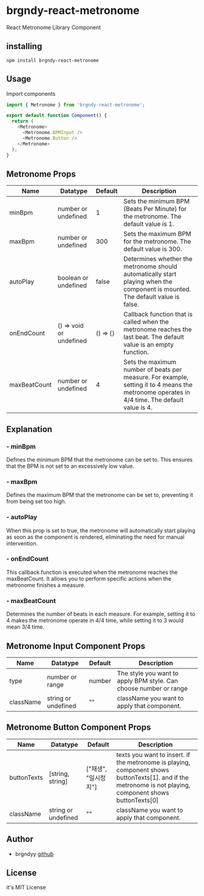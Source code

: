 # brgndy-react-metronome

React Metronome Library Component

## installing

```
npm install brgndy-react-metronome
```

## Usage

Import components

```javascript
import { Metronome } from 'brgndy-react-metronome';

export default function Component() {
  return (
    <Metronome>
      <Metronome.BPMInput />
      <Metronome.Button />
    </Metronome>
  );
}
```

## Metronome Props

| Name         | Datatype                | Default  | Description                                                                                                                                  |
| ------------ | ----------------------- | -------- | -------------------------------------------------------------------------------------------------------------------------------------------- |
| minBpm       | number or undefined     | 1        | Sets the minimum BPM (Beats Per Minute) for the metronome. The default value is 1.                                                           |
| maxBpm       | number or undefined     | 300      | Sets the maximum BPM for the metronome. The default value is 300.                                                                            |
| autoPlay     | boolean or undefined    | false    | Determines whether the metronome should automatically start playing when the component is mounted. The default value is false.               |
| onEndCount   | () => void or undefined | () => {} | Callback function that is called when the metronome reaches the last beat. The default value is an empty function.                           |
| maxBeatCount | number or undefined     | 4        | Sets the maximum number of beats per measure. For example, setting it to 4 means the metronome operates in 4/4 time. The default value is 4. |

## Explanation

### - minBpm

Defines the minimum BPM that the metronome can be set to. This ensures that the BPM is not set to an excessively low value.

### - maxBpm

Defines the maximum BPM that the metronome can be set to, preventing it from being set too high.

### - autoPlay

When this prop is set to true, the metronome will automatically start playing as soon as the component is rendered, eliminating the need for manual intervention.

### - onEndCount

This callback function is executed when the metronome reaches the maxBeatCount. It allows you to perform specific actions when the metronome finishes a measure.

### - maxBeatCount

Determines the number of beats in each measure. For example, setting it to 4 makes the metronome operate in 4/4 time, while setting it to 3 would mean 3/4 time.

## Metronome Input Component Props

| Name      | Datatype            | Default | Description                                                       |
| --------- | ------------------- | ------- | ----------------------------------------------------------------- |
| type      | number or range     | number  | The style you want to apply BPM style. Can choose number or range |
| className | string or undefined | ""      | className you want to apply that component.                       |

## Metronome Button Component Props

| Name        | Datatype            | Default              | Description                                                                                                                                                |
| ----------- | ------------------- | -------------------- | ---------------------------------------------------------------------------------------------------------------------------------------------------------- |
| buttonTexts | [string, string]    | ["재생", "일시정지"] | texts you want to insert. if the metronome is playing, component shows buttonTexts[1]. and if the metronome is not playing, component shows buttonTexts[0] |
| className   | string or undefined | ""                   | className you want to apply that component.                                                                                                                |

## Author

- brgndyy [github](https://github.com/brgndyy)

## License

it's MIT License
